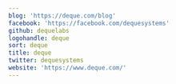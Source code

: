 ```yaml
---
blog: 'https://deque.com/blog'
facebook: 'https://facebook.com/dequesystems'
github: dequelabs
logohandle: deque
sort: deque
title: deque
twitter: dequesystems
website: 'https://www.deque.com/'
---
```

